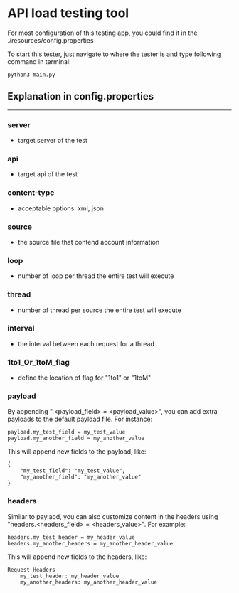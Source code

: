 # API load testing tool

For most configuration of this testing app, you could find it in the ./resources/config.properties

To start this tester, just navigate to where the tester is and type following command in terminal:
```
python3 main.py
```

## Explanation in config.properties
---
### server
* target server of the test
### api
* target api of the test
### content-type
* acceptable options: xml, json
### source
* the source file that contend account information
### loop
* number of loop per thread the entire test will execute
### thread
* number of thread per source the entire test will execute
### interval
* the interval between each request for a thread
### 1to1_Or_1toM_flag
* define the location of flag for "1to1" or "1toM"

### payload

By appending ".<payload_field> = <payload_value>", you can add extra payloads to the default payload file. For instance:
```
payload.my_test_field = my_test_value
payload.my_another_field = my_another_value
```
This will append new fields to the payload, like:
```
{
    "my_test_field": "my_test_value",
    "my_another_field": "my_another_value"
}
```

### headers

Similar to paylaod, you can also customize content in the headers using "headers.<headers_field> = <headers_value>". For example:
```
headers.my_test_header = my_header_value
headers.my_another_headers = my_another_header_value
```
This will append new fields to the headers, like:
```
Request Headers
    my_test_header: my_header_value
    my_another_headers: my_another_header_value
```

